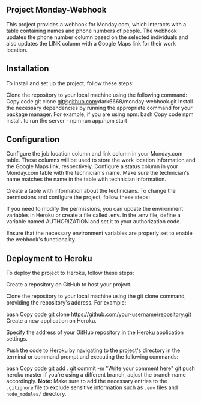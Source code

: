 ## Project Monday-Webhook

This project provides a webhook for Monday.com, which interacts with a table containing names and phone numbers of people. The webhook updates the phone number column based on the selected individuals and also updates the LINK column with a Google Maps link for their work location.

## Installation
To install and set up the project, follow these steps:

Clone the repository to your local machine using the following command:
Copy code
git clone git@github.com:dark6668/monday-webhook.git
Install the necessary dependencies by running the appropriate command for your package manager. For example, if you are using npm:
bash
Copy code
npm install.
to run the server  - npm run app/npm start

## Configuration
Configure the job location column and link column in your Monday.com table. These columns will be used to store the work location information and the Google Maps link, respectively.
Configure a status column in your Monday.com table with the technician's name. Make sure the technician's name matches the name in the table with technician information.

Create a table with information about the technicians.
To change the permissions and configure the project, follow these steps:

If you need to modify the permissions, you can update the environment variables in Heroku or create a file called .env. In the .env file, define a variable named AUTHORIZATION and set it to your authorization code.

Ensure that the necessary environment variables are properly set to enable the webhook's functionality.

## Deployment to Heroku
To deploy the project to Heroku, follow these steps:

Create a repository on GitHub to host your project.

Clone the repository to your local machine using the git clone command, providing the repository's address. For example:

bash
Copy code
git clone https://github.com/your-username/repository.git
Create a new application on Heroku.

Specify the address of your GitHub repository in the Heroku application settings.

Push the code to Heroku by navigating to the project's directory in the terminal or command prompt and executing the following commands:

bash
Copy code
git add .
git commit -m "Write your comment here"
git push heroku master
If you're using a different branch, adjust the branch name accordingly.
**Note:** Make sure to add the necessary entries to the `.gitignore` file to exclude sensitive information such as `.env` files and `node_modules/` directory.
